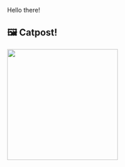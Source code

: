 Hello there!



## 🖼️ Catpost!

<sub>
    <img src="https://cdn2.thecatapi.com/images/3eFtJRPHg.jpg" height="256">
</sub>

